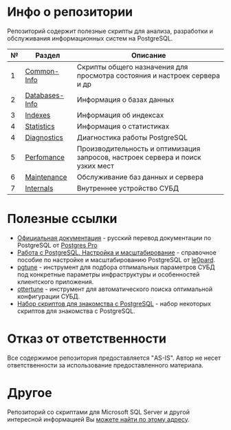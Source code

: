 # Инфо о репозитории

Репозиторий содержит полезные скрипты для анализа, разработки и обслуживания информационных систем на PostgreSQL.

| № | Раздел | Описание |
| - | ------ | -------- |
| 1 | [Common-Info](PG-Common-Info) | Cкрипты общего назначения для просмотра состояния и настроек сервера и др |
| 2 | [Databases-Info](PG-Databases-Info) | Информация о базах данных |
| 3 | [Indexes](PG-Indexes) | Информация об индексах |
| 4 | [Statistics](PG-Statistics) | Информация о статистиках |
| 4 | [Diagnostics](PG-Diagnostics) | Диагностика работы PostgreSQL |
| 5 | [Perfomance](PG-Perfomance) | Производительность и оптимизация запросов, настроек сервера и поиск узких мест |
| 6 | [Maintenance](PG-Maintenance) | Обслуживание баз данных и сервера |
| 7 | [Internals](PG-Internals) | Внутреннее устройство СУБД |

# Полезные ссылки

* [Официальная документация](https://postgrespro.ru/docs/postgresql) - русский перевод документации по PostgreSQL от [Postgres Pro](https://postgrespro.ru/)
* [Работа с PostgreSQL. Настройка и масштабирование](https://postgresql.leopard.in.ua/) - справочное пособие по настройке и масштабированию PostgreSQL от [le0pard](https://github.com/le0pard/).
* [pgtune](https://pgtune.leopard.in.ua/#/) - инструмент для подбора отпимальных параметров СУБД под конкретные параметры инфраструктуры и особенностей клиентского приложения.
* [ottertune](https://github.com/cmu-db/ottertune) - инструмент для автоматического поиска оптимальной конфигурации СУБД.
* [Набор скриптов для знакомства с PostgreSQL](https://infostart.ru/public/1148863/) - набор некоторых скриптов для знакомства с PostgreSQL.

# Отказ от ответственности

Все содержимое репозитория предоставляется "AS-IS". Автор не несет ответственности за использование предоставленного материала.

# Другое

Репозиторий со скриптами для Microsoft SQL Server и другой интересной информацией Вы [можете найти по этому адресу](https://github.com/YPermitin/SQLServerTools).
